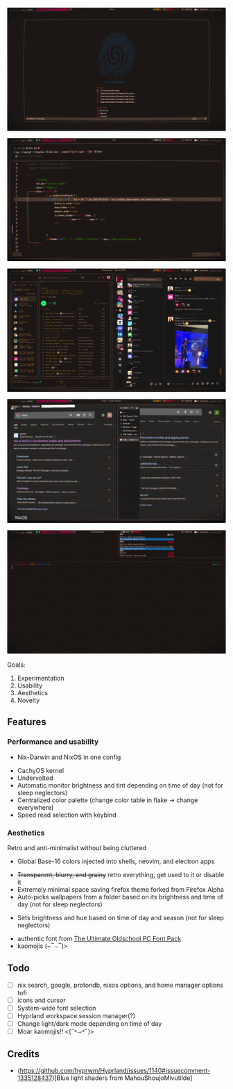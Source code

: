 ![neovim dashboard](./images/neovim-dash.png)

![neovim](./images/neovim.png)

![css injectable apps](./images/js-apps.png)

![firefox based browsers](./images/browsers.png)

![AGS shell widgets](./images/audio-panel.png)

Goals:
1. Experimentation
1. Usability
1. Aesthetics
1. Novelty

## Features 
### Performance and usability
- Nix-Darwin and NixOS in one config
+ CachyOS kernel
+ Undervolted
+ Automatic monitor brightness and tint depending on time of day (not for sleep neglectors)
+ Centralized color palette (change color table in flake -> change everywhere)
+ Speed read selection with keybind

### Aesthetics
Retro and anti-minimalist without being cluttered
- Global Base-16 colors injected into shells, neovim, and electron apps
+ ~~Transparent, blurry, and grainy~~ retro everything, get used to it or disable it
+ Extremely minimal space saving firefox theme forked from Firefox Alpha
+ Auto-picks wallpapers from a folder based on its brightness and time of day (not for sleep neglectors)
- Sets brightness and hue based on time of day and season (not for sleep neglectors)
+ authentic font from [The Ultimate Oldschool PC Font Pack](int10h.org)
+ kaomojis (~‾⌣‾)> 

## Todo
- [ ] nix search, google, protondb, nixos options, and home manager options tofi
- [ ] icons and cursor
- [ ] System-wide font selection
- [ ] Hyprland workspace session manager(?)
- [ ] Change light/dark mode depending on time of day
- [ ] Moar kaomojis!! <(˶˃⤙˂˶)> 

## Credits
 - (https://github.com/hyprwm/Hyprland/issues/1140#issuecomment-1335128437)[Blue light shaders from MahouShoujoMivutilde]
